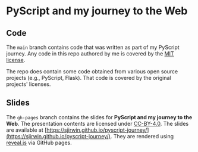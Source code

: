 # PyScript and my journey to the Web

## Code

The `main` branch contains code that was written as part of my PyScript journey. Any code in this repo authored by me is covered by the [MIT license](https://choosealicense.com/licenses/mit/).

The repo does contain some code obtained from various open source projects (e.g., PyScript, Flask). That code is covered by the original projects' licenses.

## Slides

The `gh-pages` branch contains the slides for **PyScript and my journey to the Web**. The presentation contents are licensed under [CC-BY-4.0](https://choosealicense.com/licenses/cc-by-4.0/). The slides are available at [https://sjirwin.github.io/pyscript-journey/](https://sjirwin.github.io/pyscript-journey/). They are rendered using [reveal.js](https://revealjs.com) via GitHub pages.

